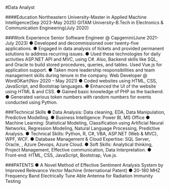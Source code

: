 #Data Analyst

####Education
Northeastern University-Master in Applied Machine Intelligence(Sep 2023-May 2025)
GITAM University-B.Tech in Electronics & Communication Engineering(July 2020)


###Work Experience
Senior Software Engineer @ Capgemini(June 2021- July 2023)
●	Developed and decommissioned over twenty-five applications.
●	Engaged in data analysis of tickets and provided permanent solutions to address recurring issues.
●	Used these technologies for daily activities ASP.NET API and MVC, using C#. Also, Backend skills like SQL, and Oracle to build stored procedures, queries, and tables. Used Vue.js for application support.
●	Taken more leadership responsibilities and team management skills during tenure in the company.
 Web Developer @ WordOKart(Nov 2020 – May 2021)
●	Coded websites using HTML, CSS, JavaScript, and Bootstrap languages.
●	Enhanced the UI of the website using HTML & and CSS.
●	Gained basic knowledge of PHP as the backend.
●	Generated various token numbers with random numbers for events conducted using Python.


###Technical Skills
●	Data Analysis: Data cleaning, EDA, Data Manipulation, Predictive Modelling.
●	Business Intelligence: Power BI, MS Office
●	Machine Learning: Statistical Modeling, Classification using Artificial Neural Networks, Regression Modeling, Natural Language Processing, Predictive Analysis.
●	Technical Skills: Python, R, C#, VBA, ASP.NET (Web & MVC), WPF, WCF.
●	Database Management & Cloud Expertise: SQL Server, Oracle, , Azure Devops, Azure Cloud.
●	Soft Skills: Analytical thinking, Project Management, Effective communication, Data Interpretation.
●	Front-end: HTML, CSS, JavaScript, Bootstrap, Vue.js.

###PATENTS
●	A Novel Method of Effective Sentiment Analysis System by Improved Relevance Vector Machine (International Patent)
●	20-180 MHZ Frequency Band Electrically Tune Able Antenna for Radiation Immunity Testing

